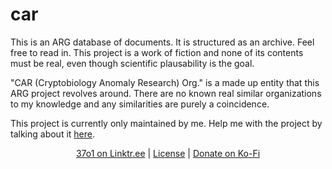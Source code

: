 # car

This is an ARG database of documents. It is structured as an archive. Feel free to read in. This project is a work of fiction and none of its contents must be real, even though scientific plausability is the goal.

"CAR (Cryptobiology Anomaly Research) Org." is a made up entity that this ARG project revolves around. There are no known real similar organizations to my knowledge and any similarities are purely a coincidence.

This project is currently only maintained by me. Help me with the project by talking about it <a href="https://t.me/carorganization">here</a>.

<p style="text-align:center"><a href="https://linktr.ee/37o1">37o1 on Linktr.ee</a> | <a href="./LICENSE">License</a> | <a href="https://ko-fi.com/37o1">Donate on Ko-Fi</a></p>
